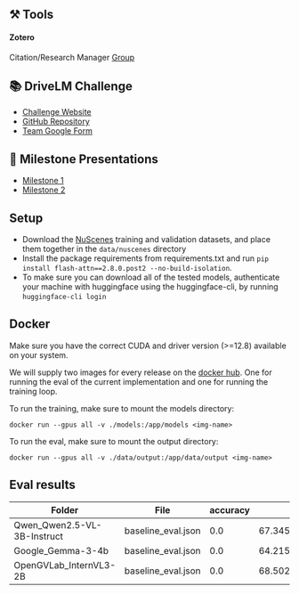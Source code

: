 ## ⚒️ Tools
#### Zotero
Citation/Research Manager
[Group](https://www.zotero.org/groups/5975647/app-ras-driving-with-language)

## 📚 DriveLM Challenge
- [Challenge Website](https://opendrivelab.com/challenge2024/#driving_with_language)
- [GitHub Repository](https://github.com/OpenDriveLab/DriveLM)
- [Team Google Form](https://docs.google.com/forms/d/e/1FAIpQLSef_L4L9jXV_88pXkuFmaloifhRuFjVARbjsV-8GWETc6aNCA/viewform)


## 💬 Milestone Presentations
- [Milestone 1](https://docs.google.com/presentation/d/13reSKMykn5WhVyi5zi5oK5OygVjTZljeMWflJejQZlw/edit?slide=id.g32bc6f01e94_0_43#slide=id.g32bc6f01e94_0_43)
- [Milestone 2](https://docs.google.com/presentation/d/1suusmSruqXyRdfvViq1NKfDEqTpH5-M9w7zgh7HDCAo/edit?slide=id.g32bc6f01e94_0_74#slide=id.g32bc6f01e94_0_74)

## Setup
- Download the [NuScenes](https://github.com/OpenDriveLab/DriveLM/tree/main/challenge) training and validation datasets, and place them together in the `data/nuscenes` directory
- Install the package requirements from requirements.txt and run ```pip install flash-attn==2.8.0.post2 --no-build-isolation```.
- To make sure you can download all of the tested models, authenticate your machine with huggingface using the huggingface-cli, by running ```huggingface-cli login```

## Docker

Make sure you have the correct CUDA and driver version (>=12.8) available on your system.

We will supply two images for every release on the [docker hub](https://hub.docker.com/repository/docker/vdawgg/app-ras-25). One for running the eval of the current implementation and one for running the training loop.

To run the training, make sure to mount the models directory:
```shell
docker run --gpus all -v ./models:/app/models <img-name>
```

To run the eval, make sure to mount the output directory:
```shell
docker run --gpus all -v ./data/output:/app/data/output <img-name>
```
## Eval results

| Folder | File | accuracy | chatgpt | language/Bleu_1 | language/Bleu_2 | language/Bleu_3 | language/Bleu_4 | language/ROUGE_L | language/CIDEr | match | final_score |
| --- | --- | --- | --- | --- | --- | --- | --- | --- | --- | --- | --- |
| Qwen_Qwen2.5-VL-3B-Instruct | baseline_eval.json | 0.0 | 67.3456904541242 | 0.23925483214648655 | 0.11544553891542789 | 0.057574440433052446 | 0.020769188970051755 | 0.19079430087529606 | 0.006791738547463531 | 32.46449704142012 | 0.3542940542224235 |
| Google_Gemma-3-4b | baseline_eval.json | 0.0 | 64.21501390176088 | 0.20031983735402523 | 0.07057776733950633 | 0.020562285652540205 | 0.0065920170980479755 | 0.15465341169836444 | 0.002624376073528029 | 35.52662721893491 | 0.3432085651226965 |
| OpenGVLab_InternVL3-2B | baseline_eval.json | 0.0 | 68.50231696014829 | 0.19311353330793474 | 0.07443754271197525 | 0.02748667571393649 | 0.009723712529328537 | 0.1677772971700306 | 0.005031769222350847 | 22.62869822485207 | 0.3355647203008346 |
